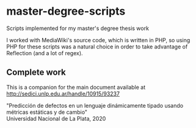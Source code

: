 # master-degree-scripts
Scripts implemented for my master's degree thesis work

I worked with MediaWiki's source code, which is written in PHP, so using PHP for these scripts was a natural choice in order to take advantage of Reflection (and a lot of regex).

## Complete work

This is a companion for the main document available at http://sedici.unlp.edu.ar/handle/10915/93237

"Predicción de defectos en un lenguaje dinámicamente tipado usando métricas estáticas y de cambio"  
Universidad Nacional de La Plata, 2020


